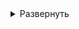 <!-- # Настройка Ansible для автоматической конфигурации сервиса -->

<details>
<summary>Развернуть</summary>   


1. Запуск Python-скрипта [**update_ansible_inventory.py**](python-scripts/update_ansible_inventory.py) для автоматического и динамического формирования inventory.yaml

- Cкрипт содержит в себе вызовы скриптов: 
  - [get_terraform_vm_data.py](python-scripts/get_terraform_vm_data.py) 
  - [update_ansible_meta.py](python-scripts/update_ansible_meta.py)
       
        # update_ansible_inventory.py содержит словарь dynamic_groups
        # Он предназначен для выстраивания структуры групп, подгрупп и входящих в них ВМ.
        # Он уже настроен. Но, при необходимости, можно менять структуру файла inventory.yaml

        # Просмотреть список созданных через Terraform ВМ      
        ~/<имя репозитория>/<папка Terraform> terraform output 
        # Или в файле ~/<имя репозитория>/<папка Terraform>/terraform.tfstate

2. Запуск playbook
   - Установка стандартных пакетов на все ВМ (вкл. установку и настройку zabbix-агента)

         ansible-playbook playbook.yaml -i inventory.yaml --tags="install_default_packages" 

   - Установка и настройка zabbix-server, zabbix-proxy, keepalived в группу хостов "proxy_and_monitoring" (vm-2, vm-3)

         ansible-playbook playbook.yaml -i inventory.yaml --tags="install_zabbix_agent_and_proxy"  


3. Дополнительная информация

- Основные команды для работы с Ansible  
  Выполнять из директории с файлами Ansible
  
  <details>
  <summary>Развернуть</summary>  
      
      # Проверка синтаксиса и доступности облачных ресурсов
      ansible all -m ping -i inventory.yaml  

      # Установка или обновление коллекции
      ansible-galaxy collection install <имя коллекции>  

      # Список установленных коллекций
      ansible-galaxy collection list  

      # Создание роли (исп. для разграничения задач, которые будут выполняться в рамках playbook)
      ansible-galaxy init <название роли>

      # Список используемых ролей
      ansible-galaxy role list  

      # Запуск playbook
      ansible-playbook playbook.yaml -i inventory.yaml --tags="<указать тэг>>"  




  </details> 
               

        



2. dsadsadsadsa

</details>